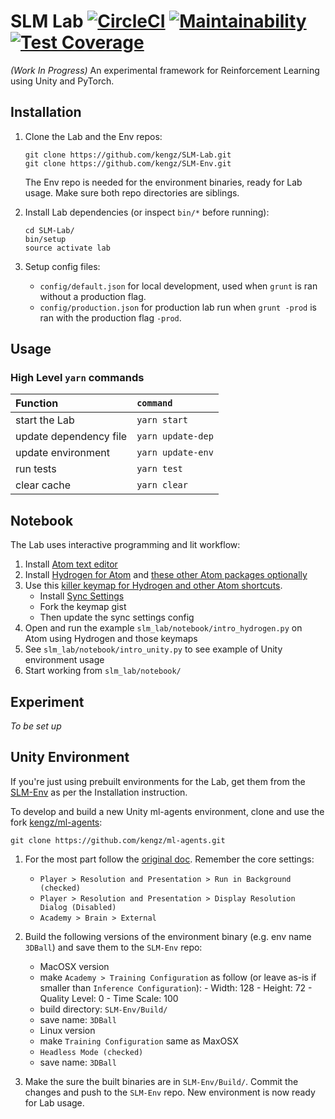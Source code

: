 # SLM Lab [![CircleCI](https://circleci.com/gh/kengz/SLM-Lab.svg?style=shield)](https://circleci.com/gh/kengz/SLM-Lab) [![Maintainability](https://api.codeclimate.com/v1/badges/20c6a124c468b4d3e967/maintainability)](https://codeclimate.com/github/kengz/SLM-Lab/maintainability) [![Test Coverage](https://api.codeclimate.com/v1/badges/20c6a124c468b4d3e967/test_coverage)](https://codeclimate.com/github/kengz/SLM-Lab/test_coverage)
_(Work In Progress)_ An experimental framework for Reinforcement Learning using Unity and PyTorch.

## Installation

1.  Clone the Lab and the Env repos:
    ```shell
    git clone https://github.com/kengz/SLM-Lab.git
    git clone https://github.com/kengz/SLM-Env.git
    ```
    The Env repo is needed for the environment binaries, ready for Lab usage. Make sure both repo directories are siblings.

2.  Install Lab dependencies (or inspect `bin/*` before running):
    ```shell
    cd SLM-Lab/
    bin/setup
    source activate lab
    ```

3.  Setup config files:
    -   `config/default.json` for local development, used when `grunt` is ran without a production flag.
    -   `config/production.json` for production lab run when `grunt -prod` is ran with the production flag `-prod`.

## Usage

### High Level `yarn` commands

| Function | `command` |
| :------------- | :------------- |
| start the Lab | `yarn start` |
| update dependency file | `yarn update-dep` |
| update environment | `yarn update-env` |
| run tests | `yarn test` |
| clear cache | `yarn clear` |

## Notebook

The Lab uses interactive programming and lit workflow:

1.  Install [Atom text editor](https://atom.io/)
2.  Install [Hydrogen for Atom](https://atom.io/packages/hydrogen) and [these other Atom packages optionally](https://gist.github.com/kengz/70c20a0cb238ba1fbb29cdfe402c6470#file-packages-json-L3)
3.  Use this [killer keymap for Hydrogen and other Atom shortcuts](https://gist.github.com/kengz/70c20a0cb238ba1fbb29cdfe402c6470#file-keymap-cson-L15-L18).
    -   Install [Sync Settings](https://atom.io/packages/sync-settings)
    -   Fork the keymap gist
    -   Then update the sync settings config
4.  Open and run the example `slm_lab/notebook/intro_hydrogen.py` on Atom using Hydrogen and those keymaps
5.  See `slm_lab/notebook/intro_unity.py` to see example of Unity environment usage
6.  Start working from `slm_lab/notebook/`

## Experiment

_To be set up_

## Unity Environment

If you're just using prebuilt environments for the Lab, get them from the [SLM-Env](https://github.com/kengz/SLM-Env.git) as per the Installation instruction.

To develop and build a new Unity ml-agents environment, clone and use the fork [kengz/ml-agents](https://github.com/kengz/ml-agents):
  ```shell
  git clone https://github.com/kengz/ml-agents.git
  ```

1.  For the most part follow the [original doc](https://github.com/Unity-Technologies/ml-agents/blob/master/docs/Getting-Started-with-Balance-Ball.md#building-unity-environment). Remember the core settings:
    -   `Player > Resolution and Presentation > Run in Background (checked)`
    -   `Player > Resolution and Presentation > Display Resolution Dialog (Disabled)`
    -   `Academy > Brain > External`

2.  Build the following versions of the environment binary (e.g. env name `3DBall`) and save them to the `SLM-Env` repo:
    -   MacOSX version
      -   make `Academy > Training Configuration` as follow (or leave as-is if smaller than `Inference Configuration`):
        -   Width: 128
        -   Height: 72
        -   Quality Level: 0
        -   Time Scale: 100
      -   build directory: `SLM-Env/Build/`
      -   save name: `3DBall`
    -   Linux version
      -   make `Training Configuration` same as MaxOSX
      -   `Headless Mode (checked)`
      -   save name: `3DBall`

3.  Make the sure the built binaries are in `SLM-Env/Build/`. Commit the changes and push to the `SLM-Env` repo. New environment is now ready for Lab usage.
